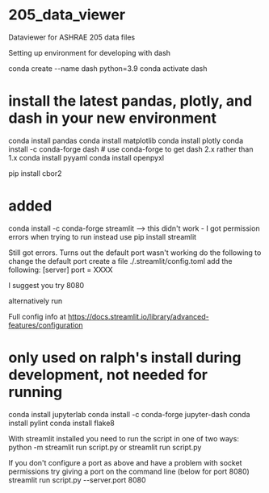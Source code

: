 # 205_data_viewer
Dataviewer for ASHRAE 205 data files



Setting up environment for developing with dash 

conda create --name dash python=3.9
conda activate dash

# install the latest pandas, plotly, and dash in your new environment
conda install pandas
conda install matplotlib
conda install plotly
conda install -c conda-forge dash  # use conda-forge to get dash 2.x rather than 1.x
conda install pyyaml
conda install openpyxl


pip install cbor2


# added 

conda install -c conda-forge streamlit  --> this didn't work - I got permission errors when trying to run
instead use pip install streamlit

Still got errors.  Turns out the default port wasn't working
do the following to change the default port
create a file ./.streamlit/config.toml
add the following:
[server]
port = XXXX

I suggest you try 8080

alternatively run 


Full config info at
https://docs.streamlit.io/library/advanced-features/configuration

# only used on ralph's install during development, not needed for running
conda install jupyterlab
conda install -c conda-forge jupyter-dash
conda install pylint
conda install flake8


With streamlit installed you need to run the script in one of two ways:
python -m streamlit run script.py 
  or
streamlit run script.py

If you don't configure a port as above and have a problem with socket permissions
try giving a port on the command line (below for port 8080)
streamlit run script.py --server.port 8080